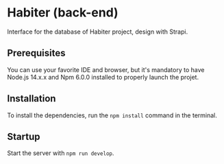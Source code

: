 # Habiter (back-end)

Interface for the database of Habiter project, design with Strapi.

## Prerequisites

You can use your favorite IDE and browser, but it's mandatory to have Node.js 14.x.x and Npm 6.0.0 installed to properly launch the projet.

## Installation

To install the dependencies, run the `npm install` command in the terminal.

## Startup

Start the server with `npm run develop`.